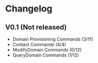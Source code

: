 # Changelog

## V0.1 (Not released)
- Domain Provisioning Commands (3/11)
- Contact Commands (4/4)
- ModifyDomain Commands (0/12)
- QueryDomain Commands (1/12)
